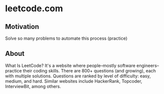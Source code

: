 # leetcode.com

## Motivation
Solve so many problems to automate this process (practice)

## About

What Is LeetCode? It's a website where people–mostly software engineers–practice their coding skills. There are 800+ questions (and growing), each with multiple solutions. Questions are ranked by level of difficulty: easy, medium, and hard. Similar websites include HackerRank, Topcoder, InterviewBit, among others.
